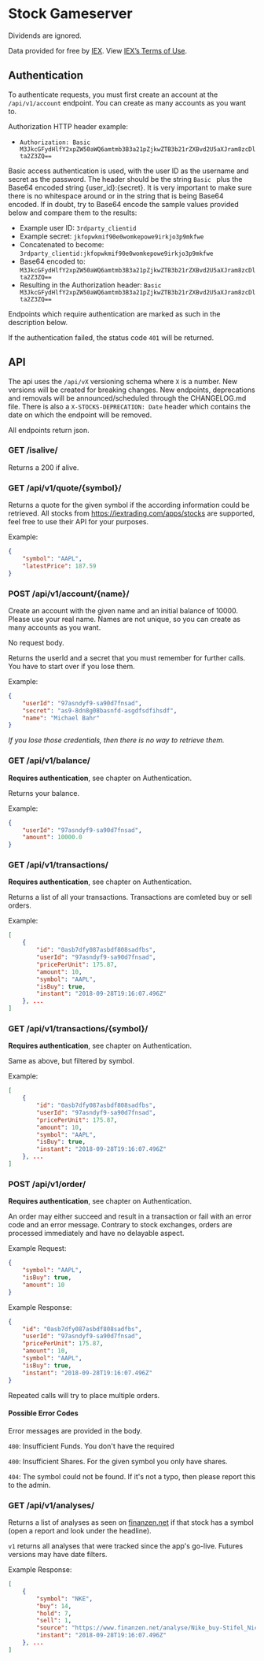 # Stock Gameserver

Dividends are ignored.

Data provided for free by [IEX](https://iextrading.com/developer). View [IEX’s Terms of Use](https://iextrading.com/api-exhibit-a/).

## Authentication

To authenticate requests, you must first create an account at the `/api/v1/account` endpoint. You can create as many accounts as you want to.

Authorization HTTP header example:
* `Authorization: Basic M3JkcGFydHlfY2xpZW50aWQ6amtmb3B3a21pZjkwZTB3b21rZXBvd2U5aXJram8zcDlta2Z3ZQ==`

Basic access authentication is used, with the user ID as the username and secret as the password. The header should be the string `Basic ` plus the Base64 encoded string {user_id}:{secret}.
It is very important to make sure there is no whitespace around or in the string that is being Base64 encoded. If in doubt, try to Base64 encode the sample values provided below and compare them to the results:
* Example user ID: `3rdparty_clientid`
* Example secret: `jkfopwkmif90e0womkepowe9irkjo3p9mkfwe`
* Concatenated to become: `3rdparty_clientid:jkfopwkmif90e0womkepowe9irkjo3p9mkfwe`
* Base64 encoded to: `M3JkcGFydHlfY2xpZW50aWQ6amtmb3B3a21pZjkwZTB3b21rZXBvd2U5aXJram8zcDlta2Z3ZQ==`
* Resulting in the Authorization header: `Basic M3JkcGFydHlfY2xpZW50aWQ6amtmb3B3a21pZjkwZTB3b21rZXBvd2U5aXJram8zcDlta2Z3ZQ==`

Endpoints which require authentication are marked as such in the description below.

If the authentication failed, the status code `401` will be returned.

## API

The api uses the `/api/vX` versioning schema where `X` is a number. New versions will be created for breaking changes. New endpoints, deprecations and removals will be announced/scheduled through the CHANGELOG.md file.
There is also a `X-STOCKS-DEPRECATION: Date` header which contains the date on which the endpoint will be removed.

All endpoints return json.

### GET /isalive/

Returns a 200 if alive.

### GET /api/v1/quote/{symbol}/

Returns a quote for the given symbol if the according information could be retrieved. All stocks from https://iextrading.com/apps/stocks are supported, feel free to use their API for your purposes.

Example:
```json
{
    "symbol": "AAPL",
    "latestPrice": 187.59
}
```

### POST /api/v1/account/{name}/

Create an account with the given name and an initial balance of 10000. Please use your real name. Names are not unique, so you can create as many accounts as you want.

No request body.

Returns the userId and a secret that you must remember for further calls. You have to start over if you lose them.

Example:
```json
{
    "userId": "97asndyf9-sa90d7fnsad",
    "secret": "as9-8dn8g08basnfd-asgdfsdfihsdf",
    "name": "Michael Bahr"
}
```

_If you lose those credentials, then there is no way to retrieve them._

### GET /api/v1/balance/

**Requires authentication**, see chapter on Authentication.

Returns your balance.

Example:
```json
{
    "userId": "97asndyf9-sa90d7fnsad",
    "amount": 10000.0
}
```

### GET /api/v1/transactions/

**Requires authentication**, see chapter on Authentication.

Returns a list of all your transactions. Transactions are comleted buy or sell orders.

Example:
```json
[
    {
        "id": "0asb7dfy087asbdf808sadfbs",
        "userId": "97asndyf9-sa90d7fnsad",
        "pricePerUnit": 175.87,
        "amount": 10,
        "symbol": "AAPL",
        "isBuy": true,
        "instant": "2018-09-28T19:16:07.496Z"
    }, ...
]
```

### GET /api/v1/transactions/{symbol}/

**Requires authentication**, see chapter on Authentication.

Same as above, but filtered by symbol.

Example:
```json
[
    {
        "id": "0asb7dfy087asbdf808sadfbs",
        "userId": "97asndyf9-sa90d7fnsad",
        "pricePerUnit": 175.87,
        "amount": 10,
        "symbol": "AAPL",
        "isBuy": true,
        "instant": "2018-09-28T19:16:07.496Z"
    }, ...
]
```

### POST /api/v1/order/

**Requires authentication**, see chapter on Authentication.

An order may either succeed and result in a transaction or fail with an error code and an error message. Contrary to stock exchanges, orders are processed immediately and have no delayable aspect.

Example Request:
```json
{
    "symbol": "AAPL",
    "isBuy": true,
    "amount": 10
}
```

Example Response:
```json
{
    "id": "0asb7dfy087asbdf808sadfbs",
    "userId": "97asndyf9-sa90d7fnsad",
    "pricePerUnit": 175.87,
    "amount": 10,
    "symbol": "AAPL",
    "isBuy": true,
    "instant": "2018-09-28T19:16:07.496Z"
}
```

Repeated calls will try to place multiple orders.

#### Possible Error Codes

Error messages are provided in the body.

`400`: Insufficient Funds. You don't have the required <amount>

`400`: Insufficient Shares. For the given symbol you only have <amount> shares.

`404`: The symbol <symbol> could not be found. If it's not a typo, then please report this to the admin.

### GET /api/v1/analyses/

Returns a list of analyses as seen on [finanzen.net](https://www.finanzen.net/analysen/) if that stock has a symbol (open a report and look under the headline).

`v1` returns all analyses that were tracked since the app's go-live. Futures versions may have date filters.

Example Response:
```json
[
    {
        "symbol": "NKE",
        "buy": 14,
        "hold": 7,
        "sell": 1,
        "source": "https://www.finanzen.net/analyse/Nike_buy-Stifel_Nicolaus__Co__Inc__647337",
        "instant": "2018-09-28T19:16:07.496Z"
    }, ...
]
```

